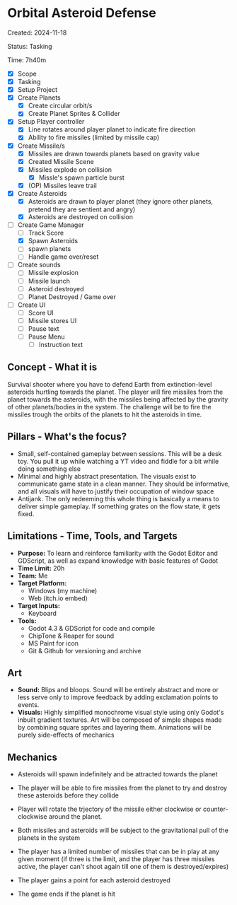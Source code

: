 # Orbital Asteroid Defense

Created: 2024-11-18

Status: Tasking

Time: 7h40m

- [x] Scope
- [x] Tasking
- [x] Setup Project
- [x] Create Planets
  - [x] Create circular orbit/s
  - [x] Create Planet Sprites & Collider
- [x] Setup Player controller
  - [x] Line rotates around player planet to indicate fire direction
  - [x] Ability to fire missiles (limited by missile cap)
- [x] Create Missile/s
  - [x] Missiles are drawn towards planets based on gravity value
  - [x] Created Missile Scene
  - [x] Missiles explode on collision
    - [x] Missle's spawn particle burst
  - [x] (OP) Missiles leave trail
- [x] Create Asteroids
  - [x] Asteroids are drawn to player planet (they ignore other planets, pretend they are sentient and angry)
  - [x] Asteroids are destroyed on collision
- [ ] Create Game Manager
  - [ ] Track Score
  - [x] Spawn Asteroids
  - [ ] spawn planets
  - [ ] Handle game over/reset
- [ ] Create sounds
  - [ ] Missile explosion
  - [ ] Missile launch
  - [ ] Asteroid destroyed
  - [ ] Planet Destroyed / Game over
- [ ] Create UI
  - [ ] Score UI
  - [ ] Missile stores UI
  - [ ] Pause text
  - [ ] Pause Menu
    - [ ] Instruction text

## Concept - What it is

Survival shooter where you have to defend Earth from extinction-level asteroids hurtling towards the planet. The player will fire missiles from the planet towards the asteroids, with the missiles being affected by the gravity of other planets/bodies in the system. The challenge will be to fire the missiles trough the orbits of the planets to hit the asteroids in time.

## Pillars - What's the focus?

- Small, self-contained gameplay between sessions. This will be a desk toy. You pull it up while watching a YT video and fiddle for a bit while doing something else
- Minimal and highly abstract presentation. The visuals exist to communicate game state in a clean manner. They should be informative, and all visuals will have to justify their occupation of window space
- Antijank. The only redeeming this whole thing is basically a means to deliver simple gameplay. If something grates on the flow state, it gets fixed. 

## Limitations - Time, Tools, and Targets

- **Purpose:** To learn and reinforce familiarity with the Godot Editor and GDScript, as well as expand knowledge with basic features of Godot
- **Time Limit:** 20h
- **Team:** Me
- **Target Platform:** 
  - Windows (my machine)
  - Web (itch.io embed)
- **Target Inputs:** 
  - Keyboard
- **Tools:**
  - Godot 4.3 & GDScript for code and compile
  - ChipTone & Reaper for sound
  - MS Paint for icon
  - Git & Github for versioning and archive

## Art

- **Sound:** Blips and bloops. Sound will be entirely abstract and more or less serve only to improve feedback by adding exclamation points to events.
- **Visuals:** Highly simplified monochrome visual style using only Godot's inbuilt gradient textures. Art will be composed of simple shapes made by combining square sprites and layering them. Animations will be purely side-effects of mechanics

## Mechanics

- Asteroids will spawn indefinitely and be attracted towards the planet

- The player will be able to fire missiles from the planet to try and destroy these asteroids before they collide

- Player will rotate the trjectory of the missile either clockwise or counter-clockwise around the planet.

- Both missiles and asteroids will be subject to the gravitational pull of the planets in the system

- The player has a limited number of missiles that can be in play at any given moment (if three is the limit, and the player has three missiles active, the player can't shoot again till one of them is destroyed/expires)

- The player gains a point for each asteroid destroyed

- The game ends if the planet is hit
